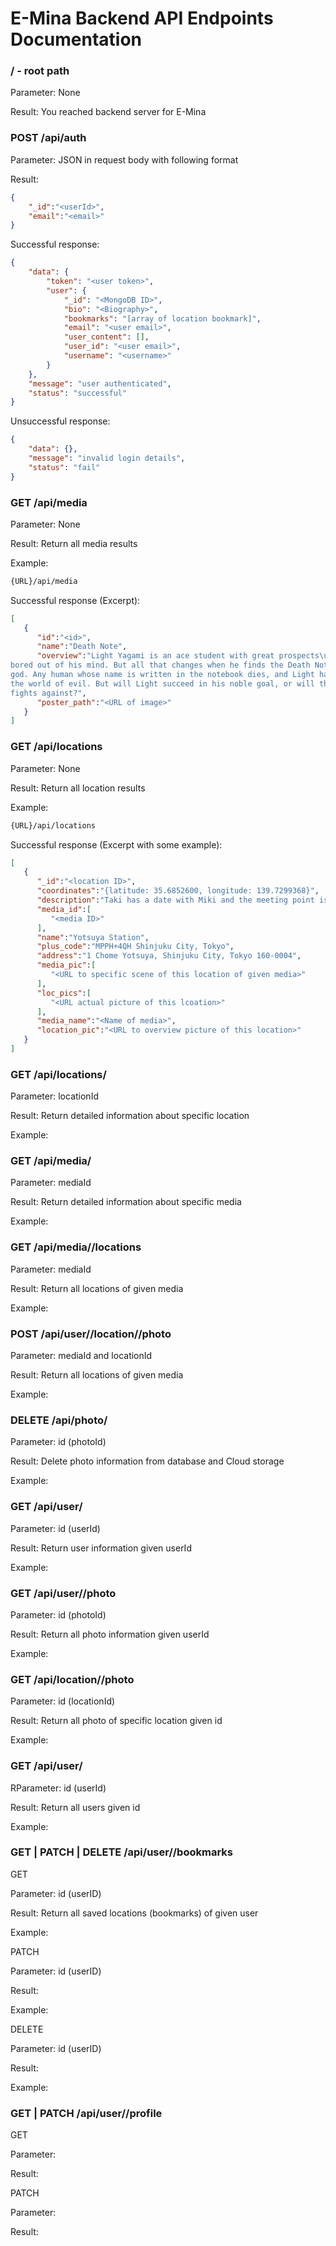 # E-Mina Backend API Endpoints Documentation

### / - root path

Parameter: None

Result: You reached backend server for E-Mina

### POST /api/auth

Parameter: JSON in request body with following format

Result: 

```json
{
	"_id":"<userId>",
	"email":"<email>"
}
```

Successful response:

```json
{
    "data": {
        "token": "<user token>",
        "user": {
            "_id": "<MongoDB ID>",
            "bio": "<Biography>",
            "bookmarks": "[array of location bookmark]",
            "email": "<user email>",
            "user_content": [],
            "user_id": "<user email>",
            "username": "<username>"
        }
    },
    "message": "user authenticated",
    "status": "successful"
}
```

Unsuccessful response:

```json
{
    "data": {},
    "message": "invalid login details",
    "status": "fail"
}
```

### GET /api/media

Parameter: None

Result: Return all media results 

Example:

```bash
{URL}/api/media
```

Successful response (Excerpt):

```json
[
   {
      "id":"<id>",
      "name":"Death Note",
      "overview":"Light Yagami is an ace student with great prospects\u2014and he\u2019s
bored out of his mind. But all that changes when he finds the Death Note, a notebook dropped by a rogue Shinigami death
god. Any human whose name is written in the notebook dies, and Light has vowed to use the power of the Death Note to rid
the world of evil. But will Light succeed in his noble goal, or will the Death Note turn him into the very thing he
fights against?",
      "poster_path":"<URL of image>"
   }
]
```

### GET /api/locations

Parameter: None

Result: Return all location results 

Example: 

```bash
{URL}/api/locations
```

Successful response (Excerpt with some example):

```json
[
   {
      "_id":"<location ID>",
      "coordinates":"{latitude: 35.6852600, longitude: 139.7299368}",
      "description":"Taki has a date with Miki and the meeting point is outside Yotsuya station.",
      "media_id":[
         "<media ID>"
      ],
      "name":"Yotsuya Station",
      "plus_code":"MPPH+4QH Shinjuku City, Tokyo",
      "address":"1 Chome Yotsuya, Shinjuku City, Tokyo 160-0004",
      "media_pic":[
         "<URL to specific scene of this location of given media>"
      ],
      "loc_pics":[
         "<URL actual picture of this lcoation>"
      ],
      "media_name":"<Name of media>",
      "location_pic":"<URL to overview picture of this location>"
   }
]
```

### GET /api/locations/<id>

Parameter: locationId

Result: Return detailed information about specific location

Example: 

### GET /api/media/<id>

Parameter: mediaId

Result: Return detailed information about specific media 

Example: 

### GET /api/media/<id>/locations

Parameter: mediaId

Result: Return all locations of given media

Example: 

### POST /api/user/<userId>/location/<locationId>/photo

Parameter: mediaId and locationId

Result: Return all locations of given media

Example: 

### DELETE /api/photo/<id>

Parameter: id (photoId)

Result: Delete photo information from database and Cloud storage

Example: 

### GET /api/user/<id>

Parameter: id (userId)

Result: Return user information given userId

Example: 

### GET /api/user/<id>/photo

Parameter: id (photoId)

Result: Return all photo information given userId

Example: 

### GET /api/location/<id>/photo

Parameter: id (locationId)

Result: Return all photo of specific location given id

Example: 

### GET /api/user/<id>

RParameter: id (userId)

Result: Return all users given id 

Example: 

### GET | PATCH | DELETE /api/user/<id>/bookmarks

GET

Parameter: id (userID)

Result: Return all saved locations (bookmarks) of given user

Example: 

PATCH

Parameter: id (userID)

Result: 

Example: 

DELETE 

Parameter: id (userID)

Result:

Example: 

### GET | PATCH /api/user/<id>/profile

GET 

Parameter:

Result:

PATCH 

Parameter:

Result:
